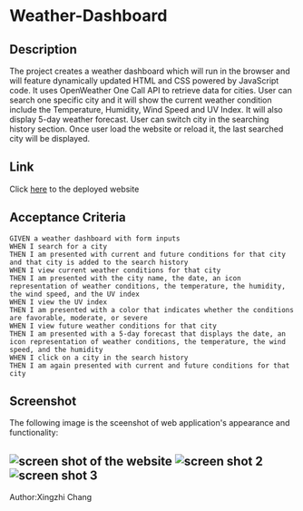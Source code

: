 # Weather-Dashboard

## Description

The project creates a weather dashboard which will run in the browser and will feature dynamically updated HTML and CSS powered by JavaScript code. It uses OpenWeather One Call API to retrieve data for cities. User can search one specific city and it will show the current weather condition include the Temperature, Humidity, Wind Speed and UV Index. It will also display 5-day weather forecast. User can switch city in the searching history section. Once user load the website or reload it, the last searched city will be displayed.



## Link

Click [here](https://jotaroc.github.io/Weather-Dashboard/) to the deployed website

## Acceptance Criteria

```
GIVEN a weather dashboard with form inputs
WHEN I search for a city
THEN I am presented with current and future conditions for that city and that city is added to the search history
WHEN I view current weather conditions for that city
THEN I am presented with the city name, the date, an icon representation of weather conditions, the temperature, the humidity, the wind speed, and the UV index
WHEN I view the UV index
THEN I am presented with a color that indicates whether the conditions are favorable, moderate, or severe
WHEN I view future weather conditions for that city
THEN I am presented with a 5-day forecast that displays the date, an icon representation of weather conditions, the temperature, the wind speed, and the humidity
WHEN I click on a city in the search history
THEN I am again presented with current and future conditions for that city
```

## Screenshot

The following image is the sceenshot of web application's appearance and functionality:

![screen shot of the website](./assets/image/Image1.png)
![screen shot 2](./assets/image/Image2.png)
![screen shot 3](./assets/image/Image3.png)
---
Author:Xingzhi Chang
